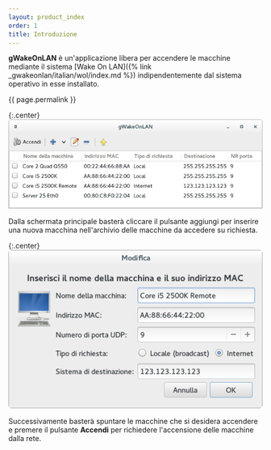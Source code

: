 ```yaml
---
layout: product_index
order: 1
title: Introduzione
---
```

**gWakeOnLAN** è un'applicazione libera per accendere le macchine mediante il
sistema [Wake On LAN]({% link _gwakeonlan/italian/wol/index.md %})
indipendentemente dal sistema operativo in esse installato.

{{ page.permalink }}

{:.center}
![Finestra principale](/resources/gwakeonlan/archive/latest/italian/main.png)

Dalla schermata principale basterà cliccare il pulsante aggiungi per inserire
una nuova macchina nell'archivio delle macchine da accedere su richiesta.
            
{:.center}
![Finestra dettagli](/resources/gwakeonlan/archive/latest/italian/detail.png)

Successivamente basterà spuntare le macchine che si desidera accendere e premere
il pulsante **Accendi** per richiedere l'accensione delle macchine dalla rete.